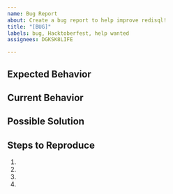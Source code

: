 ```yaml
---
name: Bug Report
about: Create a bug report to help improve redisql!
title: "[BUG]"
labels: bug, Hacktoberfest, help wanted
assignees: DGKSK8LIFE

---
```


## Expected Behavior
<!--- What should happen -->

## Current Behavior
<!--- What happens instead of the expected behavior -->

## Possible Solution
<!--- Not obligatory, but suggest a fix/reason for the bug, -->

## Steps to Reproduce
<!--- Provide a link to a live example or an unambiguous set of steps to -->
<!--- reproduce this bug. Include code to reproduce, if relevant -->
1.
2.
3.
4.
